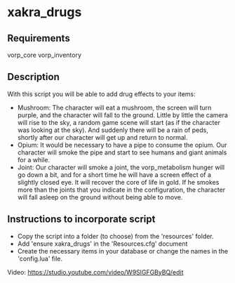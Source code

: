 # xakra_drugs
## Requirements
vorp_core
vorp_inventory

## Description
With this script you will be able to add drug effects to your items:
- Mushroom: The character will eat a mushroom, the screen will turn purple, and the character will fall to the ground. Little by little the camera will rise to the sky, a random game scene will start (as if the character was looking at the sky). And suddenly there will be a rain of peds, shortly after our character will get up and return to normal.
- Opium: It would be necessary to have a pipe to consume the opium. Our character will smoke the pipe and start to see humans and giant animals for a while.
- Joint: Our character will smoke a joint, the vorp_metabolism hunger will go down a bit, and for a short time he will have a screen effect of a slightly closed eye. It will recover the core of life in gold. If he smokes more than the joints that you indicate in the configuration, the character will fall asleep on the ground without being able to move.

## Instructions to incorporate script
- Copy the script into a folder (to choose) from the 'resources' folder.
- Add 'ensure xakra_drugs' in the 'Resources.cfg' document
- Create the necessary items in your database or change the names in the 'config.lua' file.

Video: https://studio.youtube.com/video/W9SlGFGByBQ/edit

